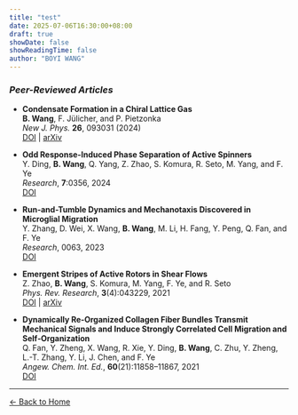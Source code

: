 ```yaml
---
title: "test"
date: 2025-07-06T16:30:00+08:00
draft: true
showDate: false
showReadingTime: false
author: "BOYI WANG"
---
```

### *Peer-Reviewed Articles*

- **Condensate Formation in a Chiral Lattice Gas**  
  **B. Wang**, F. Jülicher, and P. Pietzonka  
  *New J. Phys.* **26**, 093031 (2024)  
  [DOI](https://doi.org/10.1088/1367-2630/ad7490) | [arXiv](https://arxiv.org/abs/2406.11807)

- **Odd Response-Induced Phase Separation of Active Spinners**  
  Y. Ding, **B. Wang**, Q. Yang, Z. Zhao, S. Komura, R. Seto, M. Yang, and F. Ye  
  *Research*, **7**:0356, 2024  
  [DOI](https://doi.org/10.34133/research.0356)

- **Run-and-Tumble Dynamics and Mechanotaxis Discovered in Microglial Migration**  
  Y. Zhang, D. Wei, X. Wang, **B. Wang**, M. Li, H. Fang, Y. Peng, Q. Fan, and F. Ye  
  *Research*, 0063, 2023  
  [DOI](https://doi.org/10.34133/research.0063)

- **Emergent Stripes of Active Rotors in Shear Flows**  
  Z. Zhao, **B. Wang**, S. Komura, M. Yang, F. Ye, and R. Seto  
  *Phys. Rev. Research*, **3**(4):043229, 2021  
  [DOI](https://doi.org/10.1103/PhysRevResearch.3.043229) | [arXiv](https://arxiv.org/abs/2106.15871)

- **Dynamically Re‐Organized Collagen Fiber Bundles Transmit Mechanical Signals and Induce Strongly Correlated Cell Migration and Self‐Organization**  
  Q. Fan, Y. Zheng, X. Wang, R. Xie, Y. Ding, **B. Wang**, C. Zhu, Y. Zheng, L.-T. Zhang, Y. Li, J. Chen, and F. Ye  
  *Angew. Chem. Int. Ed.*, **60**(21):11858–11867, 2021  
  [DOI](https://doi.org/10.1002/anie.202016084) 



---

[← Back to Home](/)


